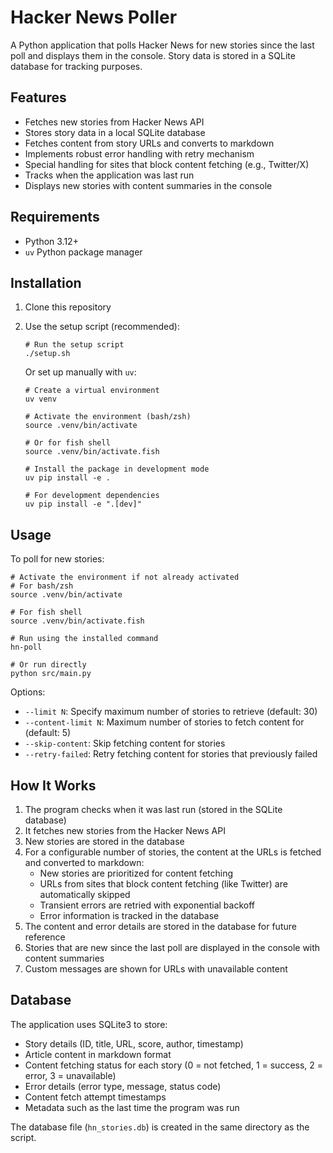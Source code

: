 # Hacker News Poller

A Python application that polls Hacker News for new stories since the last poll and displays them in the console. Story data is stored in a SQLite database for tracking purposes.

## Features

- Fetches new stories from Hacker News API
- Stores story data in a local SQLite database
- Fetches content from story URLs and converts to markdown
- Implements robust error handling with retry mechanism
- Special handling for sites that block content fetching (e.g., Twitter/X)
- Tracks when the application was last run
- Displays new stories with content summaries in the console

## Requirements

- Python 3.12+
- `uv` Python package manager

## Installation

1. Clone this repository

2. Use the setup script (recommended):
   ```
   # Run the setup script
   ./setup.sh
   ```

   Or set up manually with `uv`:
   ```
   # Create a virtual environment
   uv venv
   
   # Activate the environment (bash/zsh)
   source .venv/bin/activate
   
   # Or for fish shell
   source .venv/bin/activate.fish
   
   # Install the package in development mode
   uv pip install -e .
   
   # For development dependencies
   uv pip install -e ".[dev]"
   ```

## Usage

To poll for new stories:

```
# Activate the environment if not already activated
# For bash/zsh
source .venv/bin/activate

# For fish shell
source .venv/bin/activate.fish

# Run using the installed command
hn-poll

# Or run directly
python src/main.py
```

Options:

- `--limit N`: Specify maximum number of stories to retrieve (default: 30)
- `--content-limit N`: Maximum number of stories to fetch content for (default: 5)
- `--skip-content`: Skip fetching content for stories
- `--retry-failed`: Retry fetching content for stories that previously failed

## How It Works

1. The program checks when it was last run (stored in the SQLite database)
2. It fetches new stories from the Hacker News API
3. New stories are stored in the database
4. For a configurable number of stories, the content at the URLs is fetched and converted to markdown:
   - New stories are prioritized for content fetching
   - URLs from sites that block content fetching (like Twitter) are automatically skipped
   - Transient errors are retried with exponential backoff
   - Error information is tracked in the database
5. The content and error details are stored in the database for future reference
6. Stories that are new since the last poll are displayed in the console with content summaries
7. Custom messages are shown for URLs with unavailable content

## Database

The application uses SQLite3 to store:

- Story details (ID, title, URL, score, author, timestamp)
- Article content in markdown format
- Content fetching status for each story (0 = not fetched, 1 = success, 2 = error, 3 = unavailable)
- Error details (error type, message, status code)
- Content fetch attempt timestamps
- Metadata such as the last time the program was run

The database file (`hn_stories.db`) is created in the same directory as the script.